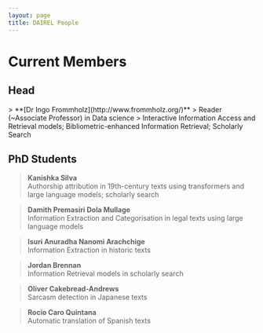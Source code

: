 ```yaml
---
layout: page
title: DAIREL People
---
```

# Current Members

## Head

<p class='box-note' markdown='1'>
> **[Dr Ingo Frommholz](http://www.frommholz.org/)**  
> Reader (~Associate Professor) in Data science  
> Interactive Information Access and Retrieval models; Bibliometric-enhanced Information Retrieval; Scholarly Search
</p>

## PhD Students

> **Kanishka Silva**  
> Authorship attribution in 19th-century texts using transformers and large language models; scholarly search

> **Damith Premasiri Dola Mullage**  
> Information Extraction and Categorisation in legal texts using large language models

> **Isuri Anuradha Nanomi Arachchige**  
> Information Extraction in historic texts

> **Jordan Brennan**  
> Information Retrieval models in scholarly search

> **Oliver Cakebread-Andrews**  
> Sarcasm detection in Japanese texts

> **Rocío Caro Quintana**  
> Automatic translation of Spanish texts
